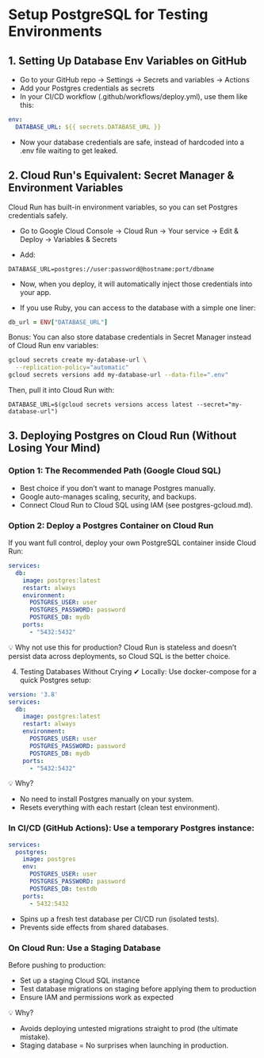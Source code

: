 # Setup PostgreSQL for Testing Environments

## 1. Setting Up Database Env Variables on GitHub

- Go to your GitHub repo → Settings → Secrets and variables → Actions
- Add your Postgres credentials as secrets 
- In your CI/CD workflow (.github/workflows/deploy.yml), use them like this:

```yaml
env:
  DATABASE_URL: ${{ secrets.DATABASE_URL }}
```

- Now your database credentials are safe, instead of hardcoded into a .env file waiting to get leaked.

## 2. Cloud Run's Equivalent: Secret Manager & Environment Variables

Cloud Run has built-in environment variables, so you can set Postgres credentials safely.

- Go to Google Cloud Console → Cloud Run → Your service → Edit & Deploy → Variables & Secrets 

- Add:
```
DATABASE_URL=postgres://user:password@hostname:port/dbname 
```

- Now, when you deploy, it will automatically inject those credentials into your app. 

- If you use Ruby, you can access to the database with a simple one liner:

```ruby
db_url = ENV["DATABASE_URL"]
```

Bonus: You can also store database credentials in Secret Manager instead of Cloud Run env variables:

```bash
gcloud secrets create my-database-url \
  --replication-policy="automatic"
gcloud secrets versions add my-database-url --data-file=".env"
```

Then, pull it into Cloud Run with:

```
DATABASE_URL=$(gcloud secrets versions access latest --secret="my-database-url")
```

## 3. Deploying Postgres on Cloud Run (Without Losing Your Mind)

### Option 1: The Recommended Path (Google Cloud SQL)

- Best choice if you don’t want to manage Postgres manually.
- Google auto-manages scaling, security, and backups.
- Connect Cloud Run to Cloud SQL using IAM (see postgres-gcloud.md).

### Option 2: Deploy a Postgres Container on Cloud Run

If you want full control, deploy your own PostgreSQL container inside Cloud Run:

```yaml
services:
  db:
    image: postgres:latest
    restart: always
    environment:
      POSTGRES_USER: user
      POSTGRES_PASSWORD: password
      POSTGRES_DB: mydb
    ports:
      - "5432:5432"
```

💡 Why not use this for production?
Cloud Run is stateless and doesn’t persist data across deployments, so Cloud SQL is the better choice.

4. Testing Databases Without Crying
✔ Locally: Use docker-compose for a quick Postgres setup:

```yaml
version: '3.8'
services:
  db:
    image: postgres:latest
    restart: always
    environment:
      POSTGRES_USER: user
      POSTGRES_PASSWORD: password
      POSTGRES_DB: mydb
    ports:
      - "5432:5432"
```

💡 Why?

- No need to install Postgres manually on your system.
- Resets everything with each restart (clean test environment).

### In CI/CD (GitHub Actions): Use a temporary Postgres instance:

```yaml
services:
  postgres:
    image: postgres
    env:
      POSTGRES_USER: user
      POSTGRES_PASSWORD: password
      POSTGRES_DB: testdb
    ports:
      - 5432:5432
```

- Spins up a fresh test database per CI/CD run (isolated tests).
- Prevents side effects from shared databases.

### On Cloud Run: Use a Staging Database

Before pushing to production:

- Set up a staging Cloud SQL instance
- Test database migrations on staging before applying them to production
- Ensure IAM and permissions work as expected

💡 Why?

- Avoids deploying untested migrations straight to prod (the ultimate mistake).
- Staging database = No surprises when launching in production.
